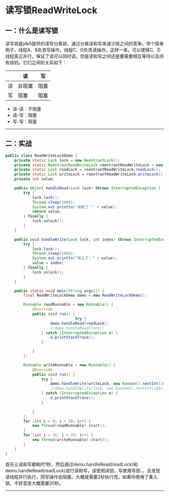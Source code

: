 # 读写锁ReadWriteLock

## 一：什么是读写锁

读写锁是jdk5提供的读写分离锁，通过分离读和写来减少锁之间的竞争。举个简单例子，线程A、B负责写操作，线程C、D负责读操作。这样一来，可以使得C、D线程真正并行，保证了读可以同时读。但是读和写之间还是要需要相互等待以及持有锁的。它们之间的关系如下：

|      | 读     | 写   |
| ---- | ------ | ---- |
| 读   | 非阻塞 | 阻塞 |
| 写   | 阻塞   | 阻塞 |

- 读-读：不阻塞
- 读-写：阻塞
- 写-写：阻塞

----

## 二：实战

```java
public class ReadWriteLockDemo {
    private static Lock lock = new ReentrantLock();
    private static ReentrantReadWriteLock reentrantReadWriteLock = new ReentrantReadWriteLock();
    private static Lock readLock = reentrantReadWriteLock.readLock();
    private static Lock writeLock = reentrantReadWriteLock.writeLock();
    private int value;

    public Object handleRead(Lock lock) throws InterruptedException {
        try {
            lock.lock();
            Thread.sleep(1000);
            System.out.println("读取了：" + value);
            return value;
        } finally {
            lock.unlock();
        }
    }

    public void handleWrite(Lock lock, int index) throws InterruptedException {
        try {
            lock.lock();
            Thread.sleep(1000);
            System.out.println("写入了：" + value);
            value = index;
        } finally {
            lock.unlock();
        }
    }

    public static void main(String args[]) {
        final ReadWriteLockDemo demo = new ReadWriteLockDemo();

        Runnable readRunnable = new Runnable() {
            @Override
            public void run() {
                               try {
                    demo.handleRead(readLock);
                    //demo.handleRead(lock);
                } catch (InterruptedException e) {
                    e.printStackTrace();
                }

            }
        };

        Runnable writeRunnable = new Runnable() {
            @Override
            public void run() {
                try {
                    demo.handleWrite(writeLock, new Random().nextInt(100));
                    //demo.handleWrite(lock, new Random().nextInt(100));
                } catch (InterruptedException e) {
                    e.printStackTrace();
                }

            }
        };
        for (int i = 0; i < 18; i++) {
            new Thread(readRunnable).start();
        }
        for (int i = 18; i < 20; i++) {
            new Thread(writeRunnable).start();
        }
    }
}
```

首先让读和写都耗时1秒，然后通过demo.handleRead(readLock)和 demo.handleRead(readLock)进行读和写，读使用读锁，写使用写锁，，会发现读线程并行执行，而写操作会阻塞。大概就需要2秒执行完，如果你使用了重入锁，不好意思大概需要20秒。

----


